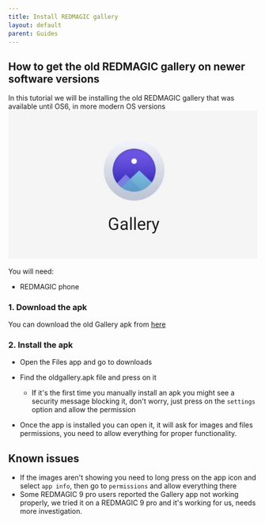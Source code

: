```yaml
---
title: Install REDMAGIC gallery
layout: default
parent: Guides
---
```


## How to get the old REDMAGIC gallery on newer software versions
In this tutorial we will be installing the old REDMAGIC gallery that was available until OS6, in more modern OS versions
![](/img/GetOldGallery/GalleryIcon.jpg)

You will need:
- REDMAGIC phone

### 1. Download the apk
You can download the old Gallery apk from [here](https://github.com/TheRealCrazyfuy/RedmagicOSTricks/raw/main/oldgallery.apk)

### 2. Install the apk
- Open the Files app and go to downloads
- Find the oldgallery.apk file and press on it
  
  - If it's the first time you manually install an apk you might see a security message blocking it, don't worry, just press on the `settings` option and allow the permission
- Once the app is installed you can open it, it will ask for images and files permissions, you need to allow everything for proper functionality.

## Known issues
- If the images aren't showing you need to long press on the app icon and select `app info`, then go to `permissions` and allow everything there
- Some REDMAGIC 9 pro users reported the Gallery app not working properly, we tried it on a REDMAGIC 9 pro and it's working for us, needs more investigation.
